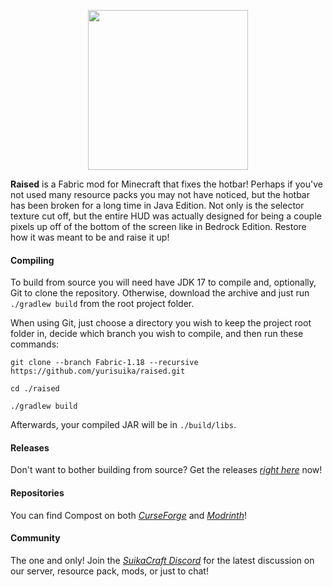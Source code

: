 <p align="center"><img src="https://github.com/yurisuika/Raised/blob/Fabric-1.18/src/main/resources/assets/raised/icon.png?raw=true" width="256" height="256"></p>

**Raised** is a Fabric mod for Minecraft that fixes the hotbar! Perhaps if you've not used many resource packs you may not have noticed, but the hotbar has been broken for a long time in Java Edition. Not only is the selector texture cut off, but the entire HUD was actually designed for being a couple pixels up off of the bottom of the screen like in Bedrock Edition. Restore how it was meant to be and raise it up!

#### Compiling

To build from source you will need have JDK 17 to compile and, optionally, Git to clone the repository. Otherwise, download the archive and just run `./gradlew build` from the root project folder.

When using Git, just choose a directory you wish to keep the project root folder in, decide which branch you wish to compile, and then run these commands:

```shell script
git clone --branch Fabric-1.18 --recursive https://github.com/yurisuika/raised.git

cd ./raised

./gradlew build
```

Afterwards, your compiled JAR will be in `./build/libs`.

#### Releases

Don't want to bother building from source? Get the releases *[right here](https://github.com/yurisuika/Raised/releases)* now!

#### Repositories

You can find Compost on both *[CurseForge](https://www.curseforge.com/minecraft/mc-mods/raised)* and *[Modrinth](https://modrinth.com/mod/raised)*!

#### Community

The one and only! Join the *[SuikaCraft Discord](https://discord.gg/0zdNEkQle7Qg9C1H)* for the latest discussion on our server, resource pack, mods, or just to chat!
